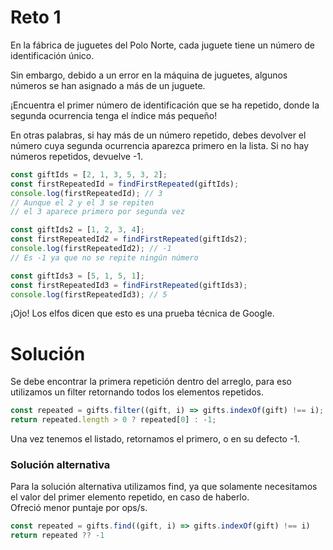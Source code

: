 # Reto 1

En la fábrica de juguetes del Polo Norte, cada juguete tiene un número de identificación único.

Sin embargo, debido a un error en la máquina de juguetes, algunos números se han asignado a más de un juguete.

¡Encuentra el primer número de identificación que se ha repetido, donde la segunda ocurrencia tenga el índice más pequeño!

En otras palabras, si hay más de un número repetido, debes devolver el número cuya segunda ocurrencia aparezca primero en la lista. Si no hay números repetidos, devuelve -1.

```js
const giftIds = [2, 1, 3, 5, 3, 2];
const firstRepeatedId = findFirstRepeated(giftIds);
console.log(firstRepeatedId); // 3
// Aunque el 2 y el 3 se repiten
// el 3 aparece primero por segunda vez

const giftIds2 = [1, 2, 3, 4];
const firstRepeatedId2 = findFirstRepeated(giftIds2);
console.log(firstRepeatedId2); // -1
// Es -1 ya que no se repite ningún número

const giftIds3 = [5, 1, 5, 1];
const firstRepeatedId3 = findFirstRepeated(giftIds3);
console.log(firstRepeatedId3); // 5
```

¡Ojo! Los elfos dicen que esto es una prueba técnica de Google.

# Solución

Se debe encontrar la primera repetición dentro del arreglo, para eso utilizamos un filter retornando todos los elementos repetidos.

```js
const repeated = gifts.filter((gift, i) => gifts.indexOf(gift) !== i);
return repeated.length > 0 ? repeated[0] : -1;
```

Una vez tenemos el listado, retornamos el primero, o en su defecto -1.


### Solución alternativa

Para la solución alternativa utilizamos find, ya que solamente necesitamos el valor del primer elemento repetido, en caso de haberlo. <br/> Ofreció menor puntaje por ops/s.

```js
const repeated = gifts.find((gift, i) => gifts.indexOf(gift) !== i)
return repeated ?? -1
```
